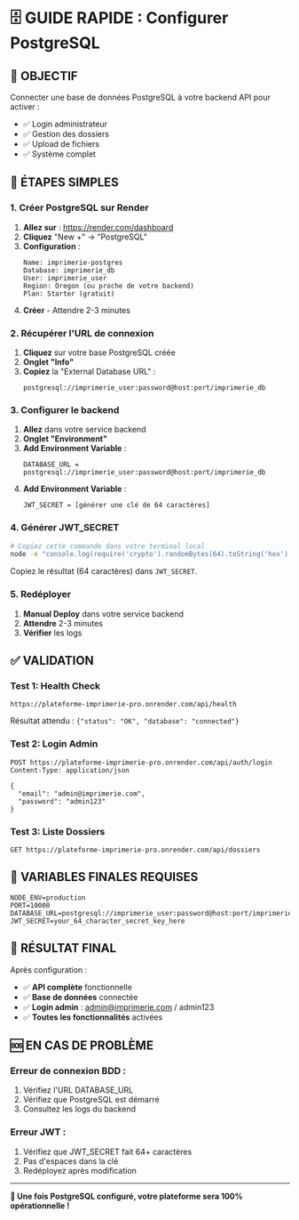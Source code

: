 # 🗄️ GUIDE RAPIDE : Configurer PostgreSQL

## 🎯 OBJECTIF
Connecter une base de données PostgreSQL à votre backend API pour activer :
- ✅ Login administrateur
- ✅ Gestion des dossiers
- ✅ Upload de fichiers
- ✅ Système complet

## 🚀 ÉTAPES SIMPLES

### 1. **Créer PostgreSQL sur Render**

1. **Allez sur** : https://render.com/dashboard
2. **Cliquez** "New +" → "PostgreSQL"
3. **Configuration** :
   ```
   Name: imprimerie-postgres
   Database: imprimerie_db
   User: imprimerie_user
   Region: Oregon (ou proche de votre backend)
   Plan: Starter (gratuit)
   ```
4. **Créer** - Attendre 2-3 minutes

### 2. **Récupérer l'URL de connexion**

1. **Cliquez** sur votre base PostgreSQL créée
2. **Onglet "Info"** 
3. **Copiez** la "External Database URL" :
   ```
   postgresql://imprimerie_user:password@host:port/imprimerie_db
   ```

### 3. **Configurer le backend**

1. **Allez** dans votre service backend
2. **Onglet "Environment"**
3. **Add Environment Variable** :
   ```
   DATABASE_URL = postgresql://imprimerie_user:password@host:port/imprimerie_db
   ```
4. **Add Environment Variable** :
   ```
   JWT_SECRET = [générer une clé de 64 caractères]
   ```

### 4. **Générer JWT_SECRET**

```bash
# Copiez cette commande dans votre terminal local
node -e "console.log(require('crypto').randomBytes(64).toString('hex'))"
```

Copiez le résultat (64 caractères) dans `JWT_SECRET`.

### 5. **Redéployer**

1. **Manual Deploy** dans votre service backend
2. **Attendre** 2-3 minutes
3. **Vérifier** les logs

## ✅ VALIDATION

### Test 1: Health Check
```
https://plateforme-imprimerie-pro.onrender.com/api/health
```
Résultat attendu : `{"status": "OK", "database": "connected"}`

### Test 2: Login Admin
```
POST https://plateforme-imprimerie-pro.onrender.com/api/auth/login
Content-Type: application/json

{
  "email": "admin@imprimerie.com",
  "password": "admin123"
}
```

### Test 3: Liste Dossiers
```
GET https://plateforme-imprimerie-pro.onrender.com/api/dossiers
```

## 🔧 VARIABLES FINALES REQUISES

```env
NODE_ENV=production
PORT=10000
DATABASE_URL=postgresql://imprimerie_user:password@host:port/imprimerie_db
JWT_SECRET=your_64_character_secret_key_here
```

## 🎯 RÉSULTAT FINAL

Après configuration :
- ✅ **API complète** fonctionnelle
- ✅ **Base de données** connectée
- ✅ **Login admin** : admin@imprimerie.com / admin123
- ✅ **Toutes les fonctionnalités** activées

## 🆘 EN CAS DE PROBLÈME

### Erreur de connexion BDD :
1. Vérifiez l'URL DATABASE_URL
2. Vérifiez que PostgreSQL est démarré
3. Consultez les logs du backend

### Erreur JWT :
1. Vérifiez que JWT_SECRET fait 64+ caractères
2. Pas d'espaces dans la clé
3. Redéployez après modification

---

**🚀 Une fois PostgreSQL configuré, votre plateforme sera 100% opérationnelle !**